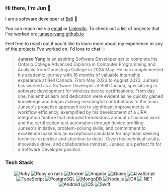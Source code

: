 ### Hi there, I'm Jun 👋

I am a software developer at [Bell](https://www.bell.ca/) :seedling:

You can reach me via [email](mailto:jsy724724@gmail.com?Subject=Hi%20there!) or [LinkedIn](https://linkedin.com/in/junseo-yang). To check out a list of projects that I've worked on: [junseo-yang.github.io](https://junseo-yang.github.io)

Feel free to reach out if you'd like to learn more about my experience or any of the projects I've worked on. I'd love to chat ✨

> **Junseo Yang** is an aspiring Software Developer set to complete his Ontario College Advanced Diploma in Computer Programming and Analysis from Conestoga College in 2024 May. He has complemented his academic journey with 16 months of valuable internship experience at Bell Canada. From May 2022 to August 2023, Junseo has worked as a Software Developer at Bell Canada, specializing in software development for wireless device certifications. From day one, his enthusiasm and dedication were evident as he quickly gained knowledge and began making meaningful contributions to the team. Junseo's proactive approach led to significant improvements in workflow efficiency, exemplified by his development of a JIRA integration feature that reduced tremendous amount of manual work and the certification test automation through device profiling. Junseo's initiative, problem-solving skills, and commitment to excellence make him an exceptional candidate for any team seeking technical expertise and attention to detail. Given his technical acuity, innovative drive, and collaborative mindset, Junseo is a perfect fit for a Software Developer position.

### Tech Stack
<p align="center">
<img alt="Ruby" src="https://img.shields.io/badge/Ruby-CC342D?style=for-the-badge&logo=ruby&logoColor=white">
<img alt="Ruby on rails" src="https://img.shields.io/badge/Ruby_on_Rails-CC0000?style=for-the-badge&logo=ruby-on-rails&logoColor=white">
<img alt="Docker" src="https://img.shields.io/badge/docker-2496ED?style=for-the-badge&logo=docker&logoColor=white"/>
<img alt="Angular" src="https://img.shields.io/badge/Angular-DD0031?style=for-the-badge&logo=angular&logoColor=white">
<img alt="jQuery" src="https://img.shields.io/badge/jquery-0769AD?style=for-the-badge&logo=jquery&logoColor=white">
<img alt="JavaScript" src="https://img.shields.io/badge/javascript-F7DF1E?style=for-the-badge&logo=javascript&logoColor=black">
<img alt="TypeScript" src="https://img.shields.io/badge/TypeScript-007ACC?style=for-the-badge&logo=typescript&logoColor=white">
<img alt="PostgreSQL" src="https://img.shields.io/badge/PostgreSQL-316192?style=for-the-badge&logo=postgresql&logoColor=white">
<img alt="MongoDB" src="https://img.shields.io/badge/mongoDB-47A248?style=for-the-badge&logo=MongoDB&logoColor=white">
<img alt="Node.js" src="https://img.shields.io/badge/Node.js-43853D?style=for-the-badge&logo=node.js&logoColor=white">
<img alt="C#" src="https://img.shields.io/badge/C%23-239120?style=for-the-badge&logo=c-sharp&logoColor=white">
<img alt=".NET" src="https://img.shields.io/badge/.NET-5C2D91?style=for-the-badge&logo=.net&logoColor=white">
<img alt="Android" src="https://img.shields.io/badge/android-3DDC84?style=for-the-badge&logo=android&logoColor=white">
<img alt="iOS" src="https://img.shields.io/badge/iOS-000000?style=for-the-badge&logo=ios&logoColor=white">
<img alt="Swift" src="https://img.shields.io/badge/Swift-FA7343?style=for-the-badge&logo=swift&logoColor=white">
</p>

<!--
### LeetCode

[![lcalmsky's LeetCode stats](https://leetcode-stats-six.vercel.app/api?username=lcalmsky&theme=dark)](https://github.com/lcalmsky/leetcode-stats)

[comment]: <> (<img alt="Spring" src="https://img.shields.io/badge/Spring-6DB33F?style=for-the-badge&logo=Spring&logoColor=white"/>)
[comment]: <> (<img alt="Kubernetes" src="https://img.shields.io/badge/kubernetes-326CE5?style=for-the-badge&logo=kubernetes&logoColor=white"/>)
[comment]: <> (<img alt="Azure" src="https://img.shields.io/badge/azure-0078D4?style=for-the-badge&logo=microsoft%20azure&logoColor=white"/>)

### Links
* [resume](https://lcalmsky.github.io/resume/)
* [blog](https://jaime-note.tistory.com/)
-->
